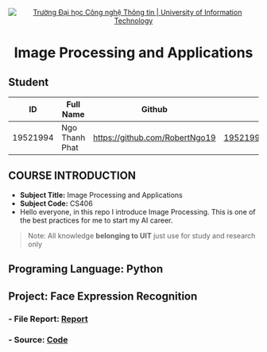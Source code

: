 <!-- Banner -->
<p align="center">
  <a href="https://www.uit.edu.vn/" title="Trường Đại học Công nghệ Thông tin" style="border: none;">
    <img src="https://i.imgur.com/WmMnSRt.png" alt="Trường Đại học Công nghệ Thông tin | University of Information Technology">
  </a>
</p>
<h1 align="center"><b>Image Processing and Applications</b></h>

## Student
 ID          | Full Name             | Github                    | Email                   |
 ------------- | ---------------------- |---------------------------|------------------------- 
 19521994      | Ngo Thanh Phat         |https://github.com/RobertNgo19  |19521994@gm.uit.edu.vn   |
 
 ## COURSE INTRODUCTION
* **Subject Title:** Image Processing and Applications
* **Subject Code:** CS406
*  Hello everyone, in this repo I introduce Image Processing. This is one of the best practices for me to start my AI career.
> Note: All knowledge **belonging to UIT** just use for study and research only

 ## Programing Language: Python
 ## Project: Face Expression Recognition
 ### - File Report: [Report](https://github.com/RobertNgo19/Face-Expression-w-DL/blob/main/Project/B%C3%A1o-C%C3%A1o.pdf)
 ### - Source: [Code](https://github.com/RobertNgo19/Face-Expression-w-DL/tree/main/Project)


 
